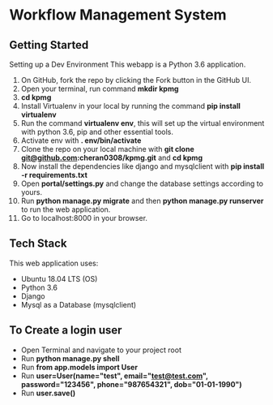 # Workflow Management System

## Getting Started
Setting up a Dev Environment
This webapp is a Python 3.6 application.

1. On GitHub, fork the repo by clicking the Fork button in the GitHub UI.
2. Open your terminal, run command **mkdir kpmg**
3. **cd kpmg**
4. Install Virtualenv in your local by running the command **pip install virtualenv**
5. Run the command **virtualenv env**, this will set up the virtual environment with python 3.6, pip and other essential tools.
6. Activate env with **. env/bin/activate**
7. Clone the repo on your local machine with **git clone git@github.com:cheran0308/kpmg.git** and **cd kpmg**
8. Now install the dependencies like django and mysqlclient with **pip install -r requirements.txt**
9. Open **portal/settings.py** and change the database settings according to yours.
10. Run **python manage.py migrate** and then **python manage.py runserver** to run the web application.
11. Go to localhost:8000 in your browser.

## Tech Stack
This web application uses:

* Ubuntu 18.04 LTS (OS)
* Python 3.6
* Django
* Mysql as a Database (mysqlclient)

## To Create a login user

* Open Terminal and navigate to your project root
* Run **python manage.py shell**
* Run **from app.models import User**
* Run **user=User(name="test", email="test@test.com", password="123456", phone="987654321", dob="01-01-1990")**
* Run **user.save()**
